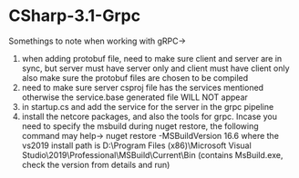 # CSharp-3.1-Grpc
Somethings to note when working with gRPC->
1. when adding protobuf file, need to make sure client and server are in sync, but server must have server only and client must have client only
    also make sure the protobuf files are chosen to be compiled
2. need to make sure server csproj file has the services mentioned otherwise the service.base generated file WILL NOT appear
3. in startup.cs and add the service for the server in the grpc pipeline
4. install the netcore packages, and also the tools for grpc. Incase you need to specify the msbuild during nuget restore, the following command may help->
    nuget restore -MSBuildVersion 16.6 
    where the vs2019 install path is D:\Program Files (x86)\Microsoft Visual Studio\2019\Professional\MSBuild\Current\Bin (contains MsBuild.exe, check the version from details and run)
